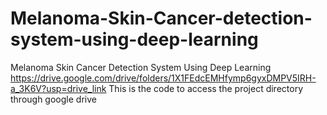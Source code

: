 # Melanoma-Skin-Cancer-detection-system-using-deep-learning
Melanoma Skin Cancer Detection System Using Deep Learning
https://drive.google.com/drive/folders/1X1FEdcEMHfymp6gyxDMPV5IRH-a_3K6V?usp=drive_link
This is the code to access the project directory through google drive

